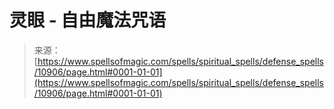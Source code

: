 <!--yml

category: 未分类

date: 2024-06-12 18:47:48

-->

# 灵眼 - 自由魔法咒语

> 来源：[https://www.spellsofmagic.com/spells/spiritual_spells/defense_spells/10906/page.html#0001-01-01](https://www.spellsofmagic.com/spells/spiritual_spells/defense_spells/10906/page.html#0001-01-01)
